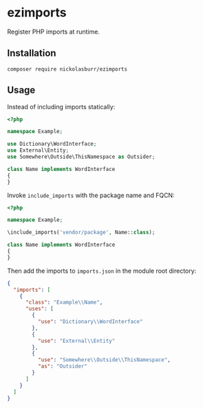 # ezimports

Register PHP imports at runtime.

## Installation

```
composer require nickolasburr/ezimports
```

## Usage

Instead of including imports statically:

```php
<?php

namespace Example;

use Dictionary\WordInterface;
use External\Entity;
use Somewhere\Outside\ThisNamespace as Outsider;

class Name implements WordInterface
{
}
```

Invoke `include_imports` with the package name and FQCN:

```php
<?php

namespace Example;

\include_imports('vendor/package', Name::class);

class Name implements WordInterface
{
}
```

Then add the imports to `imports.json` in the module root directory:

```json
{
  "imports": [
    {
      "class": "Example\\Name",
      "uses": [
        {
          "use": "Dictionary\\WordInterface"
        },
        {
          "use": "External\\Entity"
        },
        {
          "use": "Somewhere\\Outside\\ThisNamespace",
          "as": "Outsider"
        }
      ]
    }
  ]
}
```
